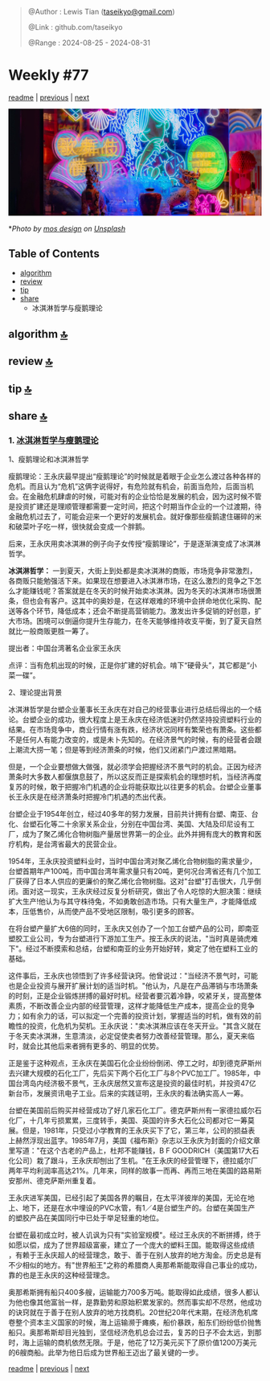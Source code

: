 > @Author  : Lewis Tian (taseikyo@gmail.com)
>
> @Link    : github.com/taseikyo
>
> @Range   : 2024-08-25 - 2024-08-31

# Weekly #77

[readme](../README.md) | [previous](202408W4.md) | [next](202409W1.md)

![](../images/2024/08/mos-design-KJT52dRqkwQ-unsplash.jpg "Weekly #77")

\**Photo by [mos design](https://unsplash.com/@mosdesign) on [Unsplash](https://unsplash.com/photos/a-man-sitting-at-a-table-in-front-of-a-neon-display-KJT52dRqkwQ)*

## Table of Contents

- [algorithm](#algorithm-)
- [review](#review-)
- [tip](#tip-)
- [share](#share-)
	- 冰淇淋哲学与瘦鹅理论

## algorithm [🔝](#weekly-77)

## review [🔝](#weekly-77)

## tip [🔝](#weekly-77)

## share [🔝](#weekly-77)

### 1. [冰淇淋哲学与瘦鹅理论](https://wiki.mbalib.com/wiki/%E5%86%B0%E6%B7%87%E6%B7%8B%E5%93%B2%E5%AD%A6)

1、瘦鹅理论和冰淇淋哲学

瘦鹅理论：王永庆最早提出“瘦鹅理论”的时候就是着眼于企业怎么渡过各种各样的危机。而且认为“危机”这俩字说得好，有危险就有机会，前面当危险，后面当机会。在金融危机肆虐的时候，可能对有的企业恰恰是发展的机会，因为这时候不管是投资扩建还是理顺管理都需要一定时间，把这个时期当作企业的一个过渡期，待金融危机过去了，可能会迎来一个更好的发展机会。就好像那些瘦鹅逮住碾碎的米和破菜叶子吃一样，很快就会变成一个胖鹅。

后来，王永庆用卖冰淇淋的例子向子女传授“瘦鹅理论”，于是逐渐演变成了冰淇淋哲学。

**冰淇淋哲学：** 一到夏天，大街上到处都是卖冰淇淋的商贩，市场竞争非常激烈，各商贩只能勉强活下来。如果现在想要进入冰淇淋市场，在这么激烈的竞争之下怎么才能赚钱呢？答案就是在冬天的时候开始卖冰淇淋。因为冬天的冰淇淋市场很萧条，但也会有客户。这其中的奥妙是，在这样艰难的环境中会拼命地优化采购、配送等各个环节，降低成本；还会不断提高营销能力。激发出许多促销的好创意，扩大市场。困境可以倒逼你提升生存能力，在冬天能够维持收支平衡，到了夏天自然就比一般商贩更胜一筹了。

提出者：中国台湾著名企业家王永庆

点评：当有危机出现的时候，正是你扩建的好机会。啃下“硬骨头”，其它都是“小菜一碟”。

2、理论提出背景

冰淇淋哲学是台塑企业董事长王永庆在对自己的经营事业进行总结后得出的一个结论。台塑企业的成功，很大程度上是王永庆在经济低迷时仍然坚持投资塑料行业的结果。在市场竞争中，商业行情有涨有跌，经济状况同样有繁荣也有萧条。这些都不是任何人有能力改变的，或是未卜先知的。在经济景气的时候，有的经营者会跟上潮流大捞一笔；但是等到经济萧条的时候，他们又闭紧门户渡过黑暗期。

但是，一个企业要想做大做强，就必须学会把握经济不景气时的机会。正因为经济萧条时大多数人都偃旗息鼓了，所以这反而正是探索机会的理想时机，当经济再度复苏的时候，敢于把握冷门机遇的企业将能获取比以往更多的机会。台塑企业董事长王永庆是在经济萧条时把握冷门机遇的杰出代表。

台塑企业于1954年创立，经过40多年的努力发展，目前共计拥有台塑、南亚、台化、台塑石化等二十余家关系企业，分别在中国台湾、美国、大陆及印尼设有工厂，成为了聚乙烯化合物树脂产量居世界第一的企业。此外并拥有庞大的教育和医疗机构，是台湾省最大的民营企业。

1954年，王永庆投资塑料业时，当时中国台湾对聚乙烯化合物树脂的需求量少，台塑首期年产100吨，而中国台湾年需求量只有20吨，更何况台湾省还有几个加工厂获得了日本人供应的更廉价的聚乙烯化合物树脂。这对"台塑"打击很大，几乎倒闭。面对这一现实，王永庆经过反复分析研究，做出了令人吃惊的大胆决策：继续扩大生产!他认为与其守株待兔，不如勇敢创造市场。只有大量生产，才能降低成本，压低售价，从而使产品不受地区限制，吸引更多的顾客。

在将台塑产量扩大6倍的同时，王永庆又创办了一个加工台塑产品的公司，即南亚塑胶工业公司，专为台塑进行下游加工生产。按王永庆的说法，"当时真是骑虎难下"。经过不断摸索和总结，台塑和南亚的业务开始好转，奠定了他在塑料工业的基础。

这件事后，王永庆也领悟到了许多经营诀窍。他曾说过："当经济不景气时，可能也是企业投资与展开扩展计划的适当时机。"他认为，凡是在产品滞销与市场萧条的时刻，正是企业锻炼拼搏的最好时机。经营者要沉着冷静，咬紧牙关，提高整体素质，不断改善企业内部的经营管理，这样才能降低生产成本，提高企业的竞争力；如有余力的话，可以拟定一个完善的投资计划，掌握适当的时机，做有效的前瞻性的投资，化危机为契机。王永庆说："卖冰淇淋应该在冬天开业。"其含义就在于冬天卖冰淇淋，生意清淡，必定促使卖者努力改善经营管理。那么，夏天来临时，就会比其他后来者拥有更多的、明显的优势。

正是鉴于这种观点，王永庆在美国石化企业纷纷倒闭、停工之时，却到德克萨斯州去兴建大规模的石化工厂，先后买下两个石化工厂与8个PVC加工厂。1985年，中国台湾岛内经济极不景气，王永庆居然又宣布这是投资的最佳时机，并投资47亿新台币，发展资讯电子工业。后来的实践证明，王永庆的看法确实高人一筹。

台塑在美国前后购买并经营成功了好几家石化工厂。德克萨斯州有一家德拉威尔石化厂，十几年亏损累累，三度转手，美国、英国的许多大石化公司都对它一筹莫展。但是，1981年，只受过小学教育的王永庆买下了它，第三年，公司的损益表上赫然浮现出蓝字。1985年7月，美国《福布斯》杂志以王永庆为封面的介绍文章里写道："在这个古老的产品上，杜邦不能赚钱，B F GOODRICH（美国第17大石化公司）栽了跟斗，王永庆却刨出了生机。"在王永庆的经营管理下，德拉威尔厂两年平均利润率高达21%。几年来，同样的故事一而再、再而三地在美国的路易斯安那州、德克萨斯州重复着。

王永庆进军美国，已经引起了美国各界的瞩目，在太平洋彼岸的美国，无论在地上、地下，还是在水中埋设的PVC水管，有1／4是台塑生产的。台塑在美国生产的塑胶产品在美国同行中已处于举足轻重的地位。

台塑在最初成立时，被人讥讽为只有"实验室规模"。经过王永庆的不断拼搏，终于如愿以偿，成为了世界超级富豪，建立了一个庞大的塑料王国。能取得这些成绩 ，有赖于王永庆超人的经营理念，敢于、善于在别人放弃的地方淘金。历史总是有不少相似的地方。有"世界船王"之称的希腊商人奥那希斯能取得自己事业的成功，靠的也是王永庆的这种经营理念。

奥那希斯拥有船只400多艘，运输能力700多万吨。能取得如此成绩，很多人都认为他也像其他富翁一样，是靠勤劳和原始积累发家的。然而事实却不尽然，他成功的诀窍就在于善于在别人放弃的地方找商机。20世纪20年代末期，在经济危机席卷整个资本主义国家的时候，海上运输濒于瘫痪，船价暴跌，船东们纷纷低价抛售船只。奥那希斯却目光独到，坚信经济危机总会过去，复苏的日子不会太远，到那时，海上运输的商机依然无限。于是，他花了12万美元买下了原价值1200万美元的6艘商船。此举为他日后成为世界船王迈出了最关键的一步。


[readme](../README.md) | [previous](202408W4.md) | [next](202409W1.md)
